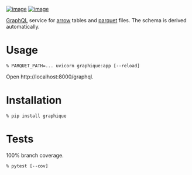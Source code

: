 [![image](https://img.shields.io/badge/code%20style-black-000000.svg)](https://pypi.org/project/black/)
[![image](http://mypy-lang.org/static/mypy_badge.svg)](http://mypy-lang.org/)

[GraphQL](https://graphql.org) service for [arrow](https://arrow.apache.org) tables
and [parquet](https://parquet.apache.org) files.
The schema is derived automatically.

# Usage
```console
% PARQUET_PATH=... uvicorn graphique:app [--reload]
```

Open http://localhost:8000/graphql.

# Installation
```console
% pip install graphique
```

# Tests
100% branch coverage.

```console
% pytest [--cov]
```
